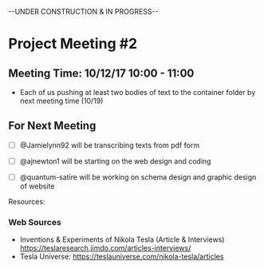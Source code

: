 --UNDER CONSTRUCTION & IN PROGRESS--
# Project Meeting #2
## Meeting Time: 10/12/17 10:00 - 11:00
- Each of us pushing at least two bodies of text to the container folder by next meeting time (10/19)

## For Next Meeting
- [ ] @Jamielynn92 will be transcribing texts from pdf form
- [ ] @ajnewton1 will be starting on the web design and coding
- [ ] @quantum-satire will be working on schema design and graphic design of website


Resources: 

### Web Sources
* Inventions & Experiments of Nikola Tesla (Article & Interviews) https://teslaresearch.jimdo.com/articles-interviews/
* Tesla Universe: https://teslauniverse.com/nikola-tesla/articles
